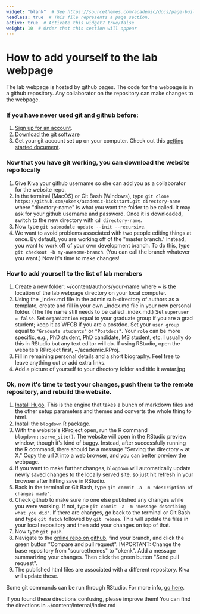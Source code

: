 ```yaml
---
widget: "blank"  # See https://sourcethemes.com/academic/docs/page-builder/
headless: true  # This file represents a page section.
active: true  # Activate this widget? true/false
weight: 10  # Order that this section will appear
---
```


# How to add yourself to the lab webpage
The lab webpage is hosted by github pages. The code for the webpage is in a github repository. Any collaborator on the repository can make changes to the webpage.

### If you have never used git and github before:
1. [Sign up for an account](https://github.com/).
2. [Download the git software](https://git-scm.com/downloads)
3. Get your git account set up on your computer. Check out this [getting started document](https://help.github.com/en/github/getting-started-with-github).

### Now that you have git working, you can download the website repo locally 
1. Give Kiva your github username so she can add you as a collaborator for the website repo.
2. In  the terminal (MacOS) or Git Bash (Windows), type `git clone https://github.com/okenk/academic-kickstart.git directory-name` where "directory-name" is what you want the folder to be called. It may ask for your github username and password. Once it is downloaded, switch to the new directory with `cd directory-name`.
3. Now type `git submodule update --init --recursive`.
4. We want to avoid problems associated with two people editing things at once. By default, you are working off of the "master branch." Instead, you want to work off of your own development branch. To do this, type `git checkout -b my-awesome-branch`. (You can call the branch whatever you want.) Now it's time to make changes!

### How to add yourself to the list of lab members
1. Create a new folder: ~/content/authors/your-name where ~ is the location of the lab webpage directory on your local computer.
2. Using the _index.md file in the admin sub-directory of authors as a template, create and fill in your own _index.md file in your new personal folder. (The file name still needs to be called _index.md.) Set `superuser = false`. Set `organization` equal to your graduate group if you are a grad student; keep it as WFCB if you are a postdoc. Set your `user group` equal to `"Graduate students"` or `"Postdocs"`. Your `role` can be more specific, e.g., PhD student, PhD candidate, MS student, etc. I usually do this in RStudio but any text editor will do. If using RStudio, open the website's RProject first, ~/academic.RProj.
3. Fill in remaining personal details and a short biography. Feel free to leave anything out or add extra links.
4. Add a picture of yourself to your directory folder and title it avatar.jpg

### Ok, now it's time to test your changes, push them to the remote repository, and rebuild the website.
1. [Install Hugo](https://gohugo.io/getting-started/installing/). This is the engine that takes a bunch of markdown files and the other setup parameters and themes and converts the whole thing to html.
2. Install the `blogdown` R package.
3. With the website's RProject open, run the R command `blogdown::serve_site()`. The website will open in the RStudio preview window, though it's kind of buggy. Instead, after successfully running the R command, there should be a message "Serving the directory ~ at X." Copy the url X into a web browser, and you can better preview the webpage.
4. If you want to make further changes, `blogdown` will automatically update newly saved changes to the locally served site, so just hit refresh in your browser after hitting save in RStudio.
5. Back in the terminal or Git Bash, type `git commit -a -m "description of changes made"`.
6. Check github to make sure no one else published any changes while you were working. If not, type `git commit -a -m "message describing what you did"`. If there are changes, go back to the terminal or Git Bash and type `git fetch` followed by `git rebase`.
This will update the files in your local repository and then add your changes on top of that.
6. Now type `git push`.
7. Navigate to the [online repo on github](https://github.com/okenk/academic-kickstart), find your branch, and click the green button "Compare and pull request". IMPORTANT: Change the base repository from "sourcethemes" to "okenk". Add a message summarizing your changes. Then click the green button "Send pull request".
8. The published html files are associated with a different repository. Kiva will update these.

Some git commands can be run through RStudio. For more info, [go here](https://support.rstudio.com/hc/en-us/articles/200532077-Version-Control-with-Git-and-SVN).

If you found these directions confusing, please improve them! You can find the directions in ~/content/internal/index.md

